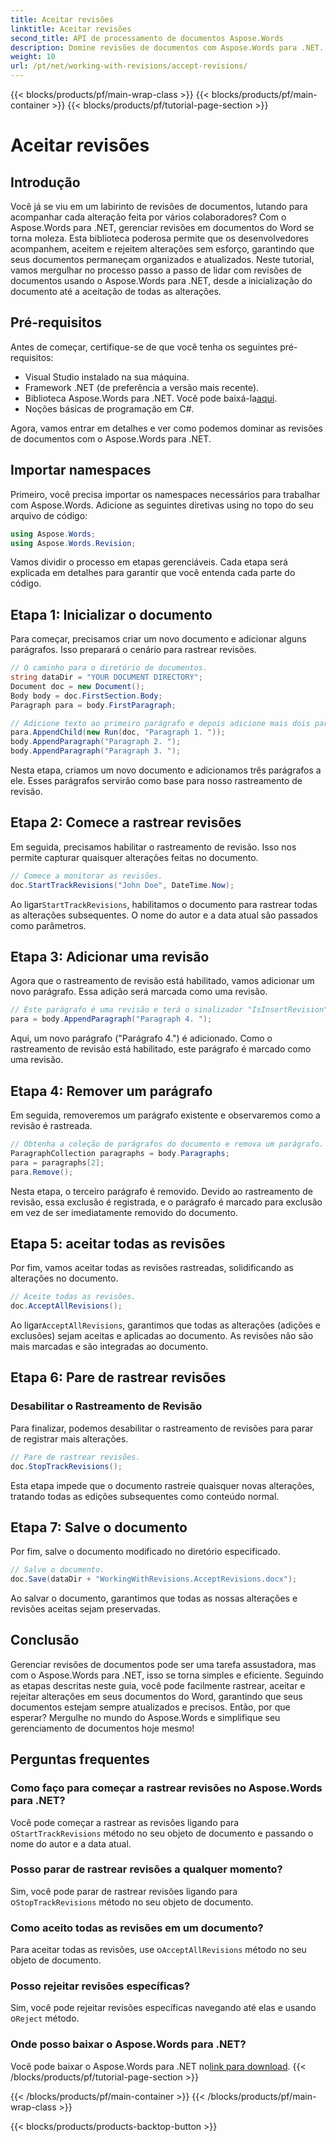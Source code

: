 ```yaml
---
title: Aceitar revisões
linktitle: Aceitar revisões
second_title: API de processamento de documentos Aspose.Words
description: Domine revisões de documentos com Aspose.Words para .NET. Aprenda a rastrear, aceitar e rejeitar alterações sem esforço. Aumente suas habilidades de gerenciamento de documentos.
weight: 10
url: /pt/net/working-with-revisions/accept-revisions/
---
```


{{< blocks/products/pf/main-wrap-class >}}
{{< blocks/products/pf/main-container >}}
{{< blocks/products/pf/tutorial-page-section >}}

# Aceitar revisões

## Introdução

Você já se viu em um labirinto de revisões de documentos, lutando para acompanhar cada alteração feita por vários colaboradores? Com o Aspose.Words para .NET, gerenciar revisões em documentos do Word se torna moleza. Esta biblioteca poderosa permite que os desenvolvedores acompanhem, aceitem e rejeitem alterações sem esforço, garantindo que seus documentos permaneçam organizados e atualizados. Neste tutorial, vamos mergulhar no processo passo a passo de lidar com revisões de documentos usando o Aspose.Words para .NET, desde a inicialização do documento até a aceitação de todas as alterações.

## Pré-requisitos

Antes de começar, certifique-se de que você tenha os seguintes pré-requisitos:

- Visual Studio instalado na sua máquina.
- Framework .NET (de preferência a versão mais recente).
-  Biblioteca Aspose.Words para .NET. Você pode baixá-la[aqui](https://releases.aspose.com/words/net/).
- Noções básicas de programação em C#.

Agora, vamos entrar em detalhes e ver como podemos dominar as revisões de documentos com o Aspose.Words para .NET.

## Importar namespaces

Primeiro, você precisa importar os namespaces necessários para trabalhar com Aspose.Words. Adicione as seguintes diretivas using no topo do seu arquivo de código:

```csharp
using Aspose.Words;
using Aspose.Words.Revision;
```

Vamos dividir o processo em etapas gerenciáveis. Cada etapa será explicada em detalhes para garantir que você entenda cada parte do código.

## Etapa 1: Inicializar o documento

Para começar, precisamos criar um novo documento e adicionar alguns parágrafos. Isso preparará o cenário para rastrear revisões.

```csharp
// O caminho para o diretório de documentos.
string dataDir = "YOUR DOCUMENT DIRECTORY";
Document doc = new Document();
Body body = doc.FirstSection.Body;
Paragraph para = body.FirstParagraph;

// Adicione texto ao primeiro parágrafo e depois adicione mais dois parágrafos.
para.AppendChild(new Run(doc, "Paragraph 1. "));
body.AppendParagraph("Paragraph 2. ");
body.AppendParagraph("Paragraph 3. ");
```

Nesta etapa, criamos um novo documento e adicionamos três parágrafos a ele. Esses parágrafos servirão como base para nosso rastreamento de revisão.

## Etapa 2: Comece a rastrear revisões

Em seguida, precisamos habilitar o rastreamento de revisão. Isso nos permite capturar quaisquer alterações feitas no documento.

```csharp
// Comece a monitorar as revisões.
doc.StartTrackRevisions("John Doe", DateTime.Now);
```

 Ao ligar`StartTrackRevisions`, habilitamos o documento para rastrear todas as alterações subsequentes. O nome do autor e a data atual são passados como parâmetros.

## Etapa 3: Adicionar uma revisão

Agora que o rastreamento de revisão está habilitado, vamos adicionar um novo parágrafo. Essa adição será marcada como uma revisão.

```csharp
// Este parágrafo é uma revisão e terá o sinalizador "IsInsertRevision" correspondente definido.
para = body.AppendParagraph("Paragraph 4. ");
```

Aqui, um novo parágrafo ("Parágrafo 4.") é adicionado. Como o rastreamento de revisão está habilitado, este parágrafo é marcado como uma revisão.

## Etapa 4: Remover um parágrafo

Em seguida, removeremos um parágrafo existente e observaremos como a revisão é rastreada.

```csharp
// Obtenha a coleção de parágrafos do documento e remova um parágrafo.
ParagraphCollection paragraphs = body.Paragraphs;
para = paragraphs[2];
para.Remove();
```

Nesta etapa, o terceiro parágrafo é removido. Devido ao rastreamento de revisão, essa exclusão é registrada, e o parágrafo é marcado para exclusão em vez de ser imediatamente removido do documento.

## Etapa 5: aceitar todas as revisões

Por fim, vamos aceitar todas as revisões rastreadas, solidificando as alterações no documento.

```csharp
// Aceite todas as revisões.
doc.AcceptAllRevisions();
```

 Ao ligar`AcceptAllRevisions`, garantimos que todas as alterações (adições e exclusões) sejam aceitas e aplicadas ao documento. As revisões não são mais marcadas e são integradas ao documento.

## Etapa 6: Pare de rastrear revisões

### Desabilitar o Rastreamento de Revisão

Para finalizar, podemos desabilitar o rastreamento de revisões para parar de registrar mais alterações.

```csharp
// Pare de rastrear revisões.
doc.StopTrackRevisions();
```

Esta etapa impede que o documento rastreie quaisquer novas alterações, tratando todas as edições subsequentes como conteúdo normal.

## Etapa 7: Salve o documento

Por fim, salve o documento modificado no diretório especificado.

```csharp
// Salve o documento.
doc.Save(dataDir + "WorkingWithRevisions.AcceptRevisions.docx");
```

Ao salvar o documento, garantimos que todas as nossas alterações e revisões aceitas sejam preservadas.

## Conclusão

Gerenciar revisões de documentos pode ser uma tarefa assustadora, mas com o Aspose.Words para .NET, isso se torna simples e eficiente. Seguindo as etapas descritas neste guia, você pode facilmente rastrear, aceitar e rejeitar alterações em seus documentos do Word, garantindo que seus documentos estejam sempre atualizados e precisos. Então, por que esperar? Mergulhe no mundo do Aspose.Words e simplifique seu gerenciamento de documentos hoje mesmo!

## Perguntas frequentes

### Como faço para começar a rastrear revisões no Aspose.Words para .NET?

 Você pode começar a rastrear as revisões ligando para o`StartTrackRevisions` método no seu objeto de documento e passando o nome do autor e a data atual.

### Posso parar de rastrear revisões a qualquer momento?

Sim, você pode parar de rastrear revisões ligando para o`StopTrackRevisions` método no seu objeto de documento.

### Como aceito todas as revisões em um documento?

 Para aceitar todas as revisões, use o`AcceptAllRevisions` método no seu objeto de documento.

### Posso rejeitar revisões específicas?

 Sim, você pode rejeitar revisões específicas navegando até elas e usando o`Reject` método.

### Onde posso baixar o Aspose.Words para .NET?

 Você pode baixar o Aspose.Words para .NET no[link para download](https://releases.aspose.com/words/net/).
{{< /blocks/products/pf/tutorial-page-section >}}

{{< /blocks/products/pf/main-container >}}
{{< /blocks/products/pf/main-wrap-class >}}

{{< blocks/products/products-backtop-button >}}
